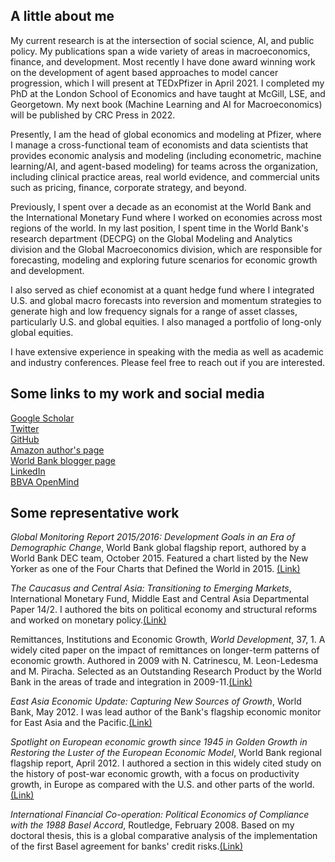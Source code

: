 ## A little about me

My current research is at the intersection of social science, AI, and public policy. My publications span a wide variety of areas in macroeconomics, finance, and development. Most recently I have done award winning work on the development of agent based approaches to model cancer progression, which I will present at TEDxPfizer in April 2021. I completed my PhD at the London School of Economics and have taught at McGill, LSE, and Georgetown. My next book (Machine Learning and AI for Macroeconomics) will be published by CRC Press in 2022.

Presently, I am the head of global economics and modeling at Pfizer, where I manage a cross-functional team of economists and data scientists that provides economic analysis and modeling (including econometric, machine learning/AI, and agent-based modeling) for teams across the organization, including clinical practice areas, real world evidence, and commercial units such as pricing, finance, corporate strategy, and beyond. 

Previously, I spent over a decade as an economist at the World Bank and the International Monetary Fund where I worked on economies across most regions of the world. In my last position, I spent time in the World Bank's research department (DECPG) on the Global Modeling and Analytics division and the Global Macroeconomics division, which are responsible for forecasting, modeling and exploring future scenarios for economic growth and development. 

I also served as chief economist at a quant hedge fund where I integrated U.S. and global macro forecasts into reversion and momentum strategies to generate high and low frequency signals for a range of asset classes, particularly U.S. and global equities. I also managed a portfolio of long-only global equities. 

I have extensive experience in speaking with the media as well as academic and industry conferences. Please feel free to reach out if you are interested.

## Some links to my work and social media
[Google Scholar](https://scholar.google.com/citations?user=9HiFdkEAAAAJ&hl=en)  
[Twitter](https://twitter.com/brycequillin)  
[GitHub](https://github.com/bquillin12)  
[Amazon author's page](https://www.amazon.com/Bryce-Quillin/e/B001JSCH6W)   
[World Bank blogger page](http://blogs.worldbank.org/team/bryce-quillin)     
[LinkedIn](https://linkedin.com/in/bquillin)  
[BBVA OpenMind](https://www.bbvaopenmind.com/en/authors/bryce-quillin/)  

## Some representative work

*Global Monitoring Report 2015/2016: Development Goals in an Era of Demographic Change*, World Bank global flagship report, authored by a World Bank DEC team, October 2015. Featured a chart listed by the New Yorker as one of the Four Charts that Defined the World in 2015. [(Link)](http://www.worldbank.org/gmr)

*The Caucasus and Central Asia: Transitioning to Emerging Markets*, International Monetary Fund, Middle East and Central Asia Departmental Paper 14/2. I authored the bits on political economy and structural reforms and worked on monetary policy.[(Link)](https://www.imf.org/external/pubs/ft/dp/2014/1402mcd.pdf)

Remittances, Institutions and Economic Growth, *World Development*, 37, 1. A widely cited paper on the impact of remittances on longer-term patterns of economic growth. Authored in 2009 with N. Catrinescu, M. Leon-Ledesma and M. Piracha. Selected as an Outstanding Research Product by the World Bank in the areas of trade and integration in 2009-11.[(Link)](https://ideas.repec.org/a/eee/wdevel/v37y2009i1p81-92.html)

*East Asia Economic Update: Capturing New Sources of Growth*, World Bank, May 2012. I was lead author of the Bank's flagship economic monitor for East Asia and the Pacific.[(Link)](http://siteresources.worldbank.org/INTEAPHALFYEARLYUPDATE/Resources/550192-1337701176079/eap-update-may-2012-full-report.pdf)

*Spotlight on European economic growth since 1945 in Golden Growth in Restoring the Luster of the European Economic Model*, World Bank regional flagship report, April 2012. I authored a section in this widely cited study on the history of post-war economic growth, with a focus on productivity growth, in Europe as compared with the U.S. and other parts of the world.[(Link)](http://www.worldbank.org/en/region/eca/publication/golden-growth)

*International Financial Co-operation: Political Economics of Compliance with the 1988 Basel Accord*, Routledge, February 2008. Based on my doctoral thesis, this is a global comparative analysis of the implementation of the first Basel agreement for banks' credit risks.[(Link)](https://www.amazon.com/International-Financial-Co-Operation-Political-Compliance-ebook/dp/B001QEQR0G)



 


